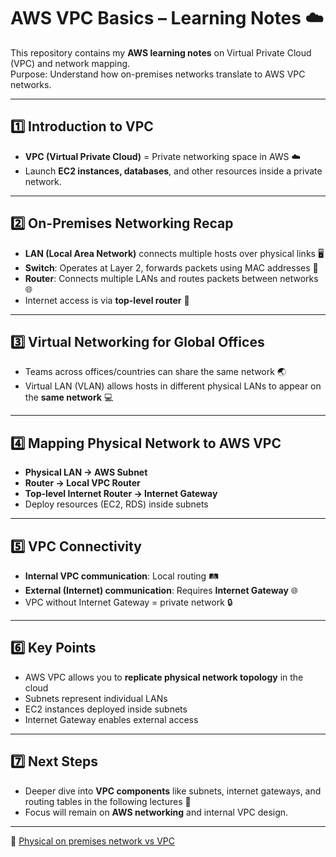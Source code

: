 # AWS VPC Basics – Learning Notes ☁️

This repository contains my **AWS learning notes** on Virtual Private Cloud (VPC) and network mapping.  
Purpose: Understand how on-premises networks translate to AWS VPC networks.

---

## 1️⃣ Introduction to VPC
- **VPC (Virtual Private Cloud)** = Private networking space in AWS ☁️  
- Launch **EC2 instances, databases**, and other resources inside a private network.

---

## 2️⃣ On-Premises Networking Recap
- **LAN (Local Area Network)** connects multiple hosts over physical links 🖥️  
- **Switch**: Operates at Layer 2, forwards packets using MAC addresses 🔀  
- **Router**: Connects multiple LANs and routes packets between networks 🌐  
- Internet access is via **top-level router** 🚪  

---

## 3️⃣ Virtual Networking for Global Offices
- Teams across offices/countries can share the same network 🌏  
- Virtual LAN (VLAN) allows hosts in different physical LANs to appear on the **same network** 💻  

---

## 4️⃣ Mapping Physical Network to AWS VPC
- **Physical LAN → AWS Subnet**  
- **Router → Local VPC Router**  
- **Top-level Internet Router → Internet Gateway**  
- Deploy resources (EC2, RDS) inside subnets  

---

## 5️⃣ VPC Connectivity
- **Internal VPC communication**: Local routing 🛤️  
- **External (Internet) communication**: Requires **Internet Gateway** 🌐  
- VPC without Internet Gateway = private network 🔒  

---

## 6️⃣ Key Points
- AWS VPC allows you to **replicate physical network topology** in the cloud  
- Subnets represent individual LANs  
- EC2 instances deployed inside subnets  
- Internet Gateway enables external access  

---

## 7️⃣ Next Steps
- Deeper dive into **VPC components** like subnets, internet gateways, and routing tables in the following lectures 🔎  
- Focus will remain on **AWS networking** and internal VPC design.

---

🔗 [Physical on premises network vs VPC](https://github.com/amilasenakumara/aws-vpc-networking/blob/d7d7c4d81c635bc08e0f3e3aab6d3562a2ffecec/images/physical-cloud.png)

